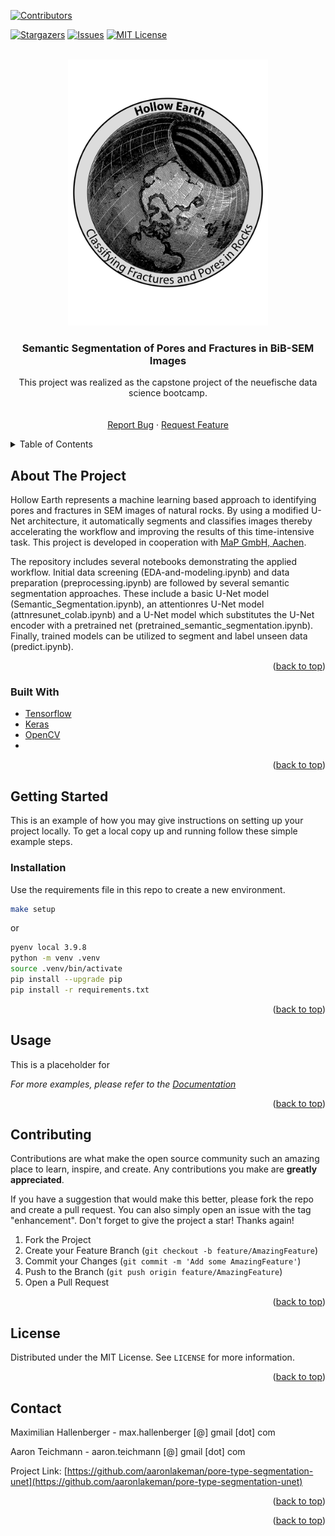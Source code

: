 <div id="top"></div>
<!-- PROJECT SHIELDS -->
<!--
*** I'm using markdown "reference style" links for readability.
*** Reference links are enclosed in brackets [ ] instead of parentheses ( ).
*** See the bottom of this document for the declaration of the reference variables
*** for contributors-url, forks-url, etc. This is an optional, concise syntax you may use.
*** https://www.markdownguide.org/basic-syntax/#reference-style-links
-->

[![Contributors][contributors-shield]][contributors-url]

[![Stargazers][stars-shield]][stars-url]
[![Issues][issues-shield]][issues-url]
[![MIT License][license-shield]][license-url]

<!-- PROJECT LOGO -->
<br />
<div align="center">
  <a href="https://github.com/aaronlakeman/pore-type-segmentation-unet">
    <img src="images/logo.png" alt="Logo" width="320" height="426">
  </a>

<h3 align="center">Semantic Segmentation of Pores and Fractures in BiB-SEM Images</h3>

  <p align="center">
    This project was realized as the capstone project of the neuefische data science bootcamp.
    <br />
    <br />
    <br />
      <a href="https://github.com/aaronlakeman/pore-type-segmentation-unet/issues">Report Bug</a>
    ·
    <a href="https://github.com/aaronlakeman/pore-type-segmentation-unet/issues">Request Feature</a>
  </p>
</div>

<!-- TABLE OF CONTENTS -->
<details>
  <summary>Table of Contents</summary>
  <ol>
    <li>
      <a href="#about-the-project">About The Project</a>
      <ul>
        <li><a href="#built-with">Built With</a></li>
      </ul>
    </li>
    <li>
      <a href="#getting-started">Getting Started</a>
      <ul>
        <li><a href="#prerequisites">Prerequisites</a></li>
        <li><a href="#installation">Installation</a></li>
      </ul>
    </li>
    <li><a href="#usage">Usage</a></li>
    <li><a href="#contributing">Contributing</a></li>
    <li><a href="#license">License</a></li>
    <li><a href="#contact">Contact</a></li>
    <li><a href="#acknowledgments">Acknowledgments</a></li>
  </ol>
</details>

<!-- ABOUT THE PROJECT -->

## About The Project

Hollow Earth represents a machine learning based approach to identifying pores and fractures in SEM images of natural rocks. By using a modified U-Net architecture, it automatically segments and classifies images thereby accelerating the workflow and improving the results of this time-intensive task. This project is developed in cooperation with [MaP GmbH, Aachen](https://www.m-a-p.expert/).

The repository includes several notebooks demonstrating the applied workflow. Initial data screening (EDA-and-modeling.ipynb) and data preparation (preprocessing.ipynb) are followed by several semantic segmentation approaches. These include a basic U-Net model (Semantic_Segmentation.ipynb), an attentionres U-Net model (attnresunet_colab.ipynb) and a U-Net model which substitutes the U-Net encoder with a pretrained net (pretrained_semantic_segmentation.ipynb). Finally, trained models can be utilized to segment and label unseen data (predict.ipynb).

<p align="right">(<a href="#top">back to top</a>)</p>

### Built With

- [Tensorflow](https://www.tensorflow.org/)
- [Keras](https://keras.io/)
- [OpenCV](https://opencv.org/)
-

<p align="right">(<a href="#top">back to top</a>)</p>

<!-- GETTING STARTED -->

## Getting Started

This is an example of how you may give instructions on setting up your project locally.
To get a local copy up and running follow these simple example steps.

### Installation

Use the requirements file in this repo to create a new environment.

```BASH
make setup
```

or

```BASH
pyenv local 3.9.8
python -m venv .venv
source .venv/bin/activate
pip install --upgrade pip
pip install -r requirements.txt
```

<p align="right">(<a href="#top">back to top</a>)</p>

<!-- USAGE EXAMPLES -->

## Usage

This is a placeholder for

_For more examples, please refer to the [Documentation](https://example.com)_

<p align="right">(<a href="#top">back to top</a>)</p>

<!-- CONTRIBUTING -->

## Contributing

Contributions are what make the open source community such an amazing place to learn, inspire, and create. Any contributions you make are **greatly appreciated**.

If you have a suggestion that would make this better, please fork the repo and create a pull request. You can also simply open an issue with the tag "enhancement".
Don't forget to give the project a star! Thanks again!

1. Fork the Project
2. Create your Feature Branch (`git checkout -b feature/AmazingFeature`)
3. Commit your Changes (`git commit -m 'Add some AmazingFeature'`)
4. Push to the Branch (`git push origin feature/AmazingFeature`)
5. Open a Pull Request

<p align="right">(<a href="#top">back to top</a>)</p>

<!-- LICENSE -->

## License

Distributed under the MIT License. See `LICENSE` for more information.

<p align="right">(<a href="#top">back to top</a>)</p>

<!-- CONTACT -->

## Contact

Maximilian Hallenberger - max.hallenberger [@] gmail [dot] com

Aaron Teichmann - aaron.teichmann [@] gmail [dot] com

Project Link: [https://github.com/aaronlakeman/pore-type-segmentation-unet](https://github.com/aaronlakeman/pore-type-segmentation-unet)

<p align="right">(<a href="#top">back to top</a>)</p>

<!-- ACKNOWLEDGMENTS -->

<p align="right">(<a href="#top">back to top</a>)</p>

<!-- MARKDOWN LINKS & IMAGES -->
<!-- https://www.markdownguide.org/basic-syntax/#reference-style-links -->

[contributors-shield]: https://img.shields.io/github/contributors/github_username/repo_name.svg?style=for-the-badge
[contributors-url]: https://github.com/aaronlakeman/pore-type-segmentation-unet/graphs/contributors
[forks-shield]: https://img.shields.io/github/forks/github_username/repo_name.svg?style=for-the-badge
[forks-url]: hhttps://github.com/aaronlakeman/pore-type-segmentation-unet/network/members
[stars-shield]: https://img.shields.io/github/stars/github_username/repo_name.svg?style=for-the-badge
[stars-url]: https://github.com/aaronlakeman/pore-type-segmentation-unet/stargazers
[issues-shield]: https://img.shields.io/github/issues/github_username/repo_name.svg?style=for-the-badge
[issues-url]: https://github.com/aaronlakeman/pore-type-segmentation-unet/issues
[license-shield]: https://img.shields.io/github/license/github_username/repo_name.svg?style=for-the-badge
[license-url]: https://github.com/aaronlakeman/pore-type-segmentation-unet/blob/master/LICENSE.txt
[linkedin-shield]: https://img.shields.io/badge/-LinkedIn-black.svg?style=for-the-badge&logo=linkedin&colorB=555
[linkedin-url]: https://linkedin.com/in/linkedin_username
[product-screenshot]: images/screenshot.png
